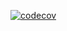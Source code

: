 [![codecov](https://codecov.io/gh/nlaranjeira01/SW-Planets-API/branch/master/graph/badge.svg)](https://codecov.io/gh/nlaranjeira01/SW-Planets-API)
